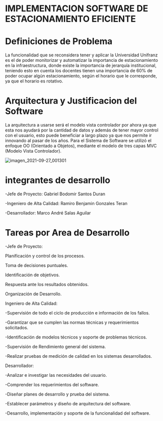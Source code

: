 # IMPLEMENTACION SOFTWARE DE ESTACIONAMIENTO EFICIENTE
# Definiciones de Problema
La funcionalidad que se reconsidera tener y aplicar la Universidad Unifranz es el de poder monitorizar y automatizar la importancia de estacionamiento en la infraestructura, donde existe la importancia de jerarquía institucional, teniendo esto en cuenta los docentes tienen una importancia de 60% de poder ocupar algún estacionamiento, según el horario que le corresponde, ya que el horario es rotativo.
# Arquitectura y Justificacion del Software
La arquitectura a usarse será el modelo vista controlador por ahora ya que esta nos ayudará por la cantidad de datos y además de tener mayor control con el usuario, esto puede beneficiar a largo plazo ya que nos permite ir innovando al pasar de los años. Para el Sistema de Software se utilizó el enfoque OO (Orientado a Objetos), mediante el modelo de tres capas MVC (Modelo Vista Controlador).

![imagen_2021-09-27_001301](https://user-images.githubusercontent.com/91095533/134844426-2d21bafb-9a30-4569-961b-a16fa6c98f6e.png)

# integrantes de desarrollo
-Jefe de Proyecto: Gabriel Bodomir Santos Duran

-Ingeniero de Alta Calidad: Ramiro Benjamin Gonzales Teran

-Desarrollador: Marco André Salas Aguilar
# Tareas por Area de Desarrollo
-Jefe de Proyecto:

Planificación y control de los procesos.

Toma de decisiones puntuales.

Identificación de objetivos.

Respuesta ante los resultados obtenidos.

Organización de Desarrollo.

Ingeniero de Alta Calidad:

-Supervisión de todo el ciclo de producción e información de los fallos.
 
-Garantizar que se cumplen las normas técnicas y requerimientos solicitados.

-Identificación de modelos técnicos y soporte de problemas técnicos.

-Supervisión de Rendimiento general del sistema.

-Realizar pruebas de medición de calidad en los sistemas desarrollados.

Desarrollador:

-Analizar e investigar las necesidades del usuario.

-Comprender los requerimientos del software.

-Diseñar planes de desarrollo y prueba del sistema.

-Establecer parámetros y diseño de arquitectura del software.

-Desarrollo, implementación y soporte de la funcionalidad del software.
